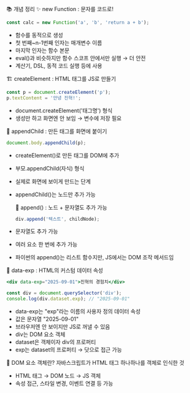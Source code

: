 📚 개념 정리
✨ new Function : 문자를 코드로!
```jsx
const calc = new Function('a', 'b', 'return a + b');
```
- 함수를 동적으로 생성
- 첫 번째~n-1번째 인자는 매개변수 이름
- 마지막 인자는 함수 본문
- eval()과 비슷하지만 함수 스코프 안에서만 실행 → 더 안전
- 계산기, DSL, 동적 코드 실행 등에 사용

🏗️ createElement : HTML 태그를 JS로 만들기
```jsx
const p = document.createElement('p');
p.textContent = '안녕 진혁!';
```
- document.createElement('태그명') 형식
- 생성만 하고 화면엔 안 보임 → 변수에 저장 필요

📎 appendChild : 만든 태그를 화면에 붙이기
```jsx
document.body.appendChild(p);
```
- createElement()로 만든 태그를 DOM에 추가
- 부모.appendChild(자식) 형식
- 실제로 화면에 보이게 만드는 단계
- appendChild()는 노드만 추가 가능

  🧵 append() : 노드 + 문자열도 추가 가능
  ```jsx
  div.append('텍스트', childNode);
  ```
- 문자열도 추가 가능
- 여러 요소 한 번에 추가 가능
- 파이썬의 append()는 리스트 함수지만,
JS에서는 DOM 조작 메서드임

🧬 data-exp : HTML의 커스텀 데이터 속성
```jsx
<div data-exp="2025-09-01">진혁의 경험치</div>

const div = document.querySelector('div');
console.log(div.dataset.exp); // "2025-09-01"
```
- data-exp는 "exp"라는 이름의 사용자 정의 데이터 속성
- 값은 문자열 "2025-09-01"
- 브라우저엔 안 보이지만 JS로 꺼낼 수 있음
- div는 DOM 요소 객체
- dataset은 객체이자 div의 프로퍼티
- exp는 dataset의 프로퍼티 → 닷으로 접근 가능

🧠 DOM 요소 객체란?
자바스크립트가 HTML 태그 하나하나를 객체로 인식한 것

- HTML 태그 → DOM 노드 → JS 객체
- 속성 접근, 스타일 변경, 이벤트 연결 등 가능
